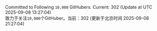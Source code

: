 Committed to Following `10,000` GitHubers. Current: <!-- FOLLOWING_COUNT -->302<!-- FOLLOWING_COUNT --> (Update at UTC <!-- LAST_UPDATED -->2025-09-08 13:27:04<!-- LAST_UPDATED -->)<br>
致力于关注`10,000`个GitHuber。当前：<!-- FOLLOWING_COUNT -->302<!-- FOLLOWING_COUNT --> (更新于北京时间 <!-- LAST_UPDATED_CST -->2025-09-08 21:27:04<!-- LAST_UPDATED_CST -->)
